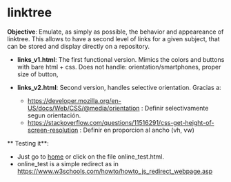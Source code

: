 # linktree

**Objective**: Emulate, as simply as possible, the behavior and appeareance of linktree. This allows to have a second level of links for a given subject, that can be stored and display directly on a repository.

* **links_v1.html**: The first functional version. Mimics the colors and buttons with bare html + css. Does not handle: orientation/smartphones, proper size of button,

* **links_v2.html**: Second version, handles selective orientation. Gracias a:
  * https://developer.mozilla.org/en-US/docs/Web/CSS/@media/orientation : Definir selectivamente segun orientación.
  * https://stackoverflow.com/questions/11516291/css-get-height-of-screen-resolution : Definir en proporcion al ancho (vh, vw)

** Testing it**:
  * Just go to [home](https://raw.githack.com/sebastiandres/linktree/main/home.html) or click on the file online_test.html.
  * online_test is a simple redirect as in https://www.w3schools.com/howto/howto_js_redirect_webpage.asp